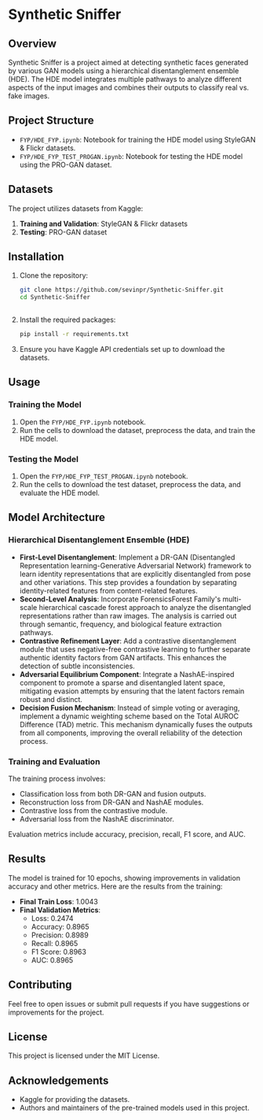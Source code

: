 
# Synthetic Sniffer

## Overview
Synthetic Sniffer is a project aimed at detecting synthetic faces generated by various GAN models using a hierarchical disentanglement ensemble (HDE). The HDE model integrates multiple pathways to analyze different aspects of the input images and combines their outputs to classify real vs. fake images.

## Project Structure
- `FYP/HDE_FYP.ipynb`: Notebook for training the HDE model using StyleGAN & Flickr datasets.
- `FYP/HDE_FYP_TEST_PROGAN.ipynb`: Notebook for testing the HDE model using the PRO-GAN dataset.

## Datasets
The project utilizes datasets from Kaggle:
1. **Training and Validation**: StyleGAN & Flickr datasets
2. **Testing**: PRO-GAN dataset

## Installation
1. Clone the repository:
   ```bash
   git clone https://github.com/sevinpr/Synthetic-Sniffer.git
   cd Synthetic-Sniffer
 

2. Install the required packages:
   ```bash
   pip install -r requirements.txt
   ```

3. Ensure you have Kaggle API credentials set up to download the datasets.

## Usage
### Training the Model
1. Open the `FYP/HDE_FYP.ipynb` notebook.
2. Run the cells to download the dataset, preprocess the data, and train the HDE model.

### Testing the Model
1. Open the `FYP/HDE_FYP_TEST_PROGAN.ipynb` notebook.
2. Run the cells to download the test dataset, preprocess the data, and evaluate the HDE model.

## Model Architecture
### Hierarchical Disentanglement Ensemble (HDE)
- **First-Level Disentanglement**: Implement a DR-GAN (Disentangled Representation learning-Generative Adversarial Network) framework to learn identity representations that are explicitly disentangled from pose and other variations. This step provides a foundation by separating identity-related features from content-related features.
- **Second-Level Analysis**: Incorporate ForensicsForest Family's multi-scale hierarchical cascade forest approach to analyze the disentangled representations rather than raw images. The analysis is carried out through semantic, frequency, and biological feature extraction pathways.
- **Contrastive Refinement Layer**: Add a contrastive disentanglement module that uses negative-free contrastive learning to further separate authentic identity factors from GAN artifacts. This enhances the detection of subtle inconsistencies.
- **Adversarial Equilibrium Component**: Integrate a NashAE-inspired component to promote a sparse and disentangled latent space, mitigating evasion attempts by ensuring that the latent factors remain robust and distinct.
- **Decision Fusion Mechanism**: Instead of simple voting or averaging, implement a dynamic weighting scheme based on the Total AUROC Difference (TAD) metric. This mechanism dynamically fuses the outputs from all components, improving the overall reliability of the detection process.

### Training and Evaluation
The training process involves:
- Classification loss from both DR-GAN and fusion outputs.
- Reconstruction loss from DR-GAN and NashAE modules.
- Contrastive loss from the contrastive module.
- Adversarial loss from the NashAE discriminator.

Evaluation metrics include accuracy, precision, recall, F1 score, and AUC.

## Results
The model is trained for 10 epochs, showing improvements in validation accuracy and other metrics. Here are the results from the training:
- **Final Train Loss**: 1.0043
- **Final Validation Metrics**: 
  - Loss: 0.2474
  - Accuracy: 0.8965
  - Precision: 0.8989
  - Recall: 0.8965
  - F1 Score: 0.8963
  - AUC: 0.8965

## Contributing
Feel free to open issues or submit pull requests if you have suggestions or improvements for the project.

## License
This project is licensed under the MIT License.

## Acknowledgements
- Kaggle for providing the datasets.
- Authors and maintainers of the pre-trained models used in this project.
```
